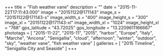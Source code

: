+++
title = "Fish weather vane"
description = ""
date = "2015-11-22T17:11:43.000"
image = "20151122@171143"
image_s = "20151122@171143-s"
image_width_s = "400"
image_height_s = "300"
image_xl = "20151122@171143-xl"
image_width_xl = "1024"
image_height_xl = "768"
gps_latitude = "43.72025"
gps_longitude = "13.2209611166667"
phototags = [ "2015-11-22", "2015-11", "2015", "harbor", "Europe", "Italy", "Marche", "Ancona", "Senigallia", "cloud", "afternoon", "winter", "outdoor", "sky", "weather vane", "fish weather vane" ]
galleries = [ "2015 Timeline", "Senigallia City and Seaside" ]
+++
